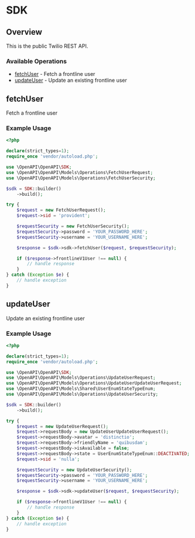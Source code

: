 # SDK

## Overview

This is the public Twilio REST API.

### Available Operations

* [fetchUser](#fetchuser) - Fetch a frontline user
* [updateUser](#updateuser) - Update an existing frontline user

## fetchUser

Fetch a frontline user

### Example Usage

```php
<?php

declare(strict_types=1);
require_once 'vendor/autoload.php';

use \OpenAPI\OpenAPI\SDK;
use \OpenAPI\OpenAPI\Models\Operations\FetchUserRequest;
use \OpenAPI\OpenAPI\Models\Operations\FetchUserSecurity;

$sdk = SDK::builder()
    ->build();

try {
    $request = new FetchUserRequest();
    $request->sid = 'provident';

    $requestSecurity = new FetchUserSecurity();
    $requestSecurity->password = 'YOUR_PASSWORD_HERE';
    $requestSecurity->username = 'YOUR_USERNAME_HERE';

    $response = $sdk->sdk->fetchUser($request, $requestSecurity);

    if ($response->frontlineV1User !== null) {
        // handle response
    }
} catch (Exception $e) {
    // handle exception
}
```

## updateUser

Update an existing frontline user

### Example Usage

```php
<?php

declare(strict_types=1);
require_once 'vendor/autoload.php';

use \OpenAPI\OpenAPI\SDK;
use \OpenAPI\OpenAPI\Models\Operations\UpdateUserRequest;
use \OpenAPI\OpenAPI\Models\Operations\UpdateUserUpdateUserRequest;
use \OpenAPI\OpenAPI\Models\Shared\UserEnumStateTypeEnum;
use \OpenAPI\OpenAPI\Models\Operations\UpdateUserSecurity;

$sdk = SDK::builder()
    ->build();

try {
    $request = new UpdateUserRequest();
    $request->requestBody = new UpdateUserUpdateUserRequest();
    $request->requestBody->avatar = 'distinctio';
    $request->requestBody->friendlyName = 'quibusdam';
    $request->requestBody->isAvailable = false;
    $request->requestBody->state = UserEnumStateTypeEnum::DEACTIVATED;
    $request->sid = 'nulla';

    $requestSecurity = new UpdateUserSecurity();
    $requestSecurity->password = 'YOUR_PASSWORD_HERE';
    $requestSecurity->username = 'YOUR_USERNAME_HERE';

    $response = $sdk->sdk->updateUser($request, $requestSecurity);

    if ($response->frontlineV1User !== null) {
        // handle response
    }
} catch (Exception $e) {
    // handle exception
}
```
